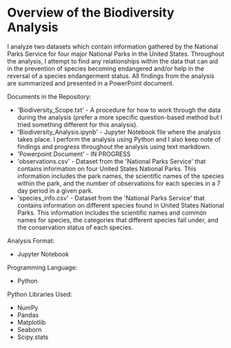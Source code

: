 # Overview of the Biodiversity Analysis 

I analyze two datasets which contain information gathered by the National Parks Service for four major National Parks in the United States.  Throughout the analysis, I attempt to find any relationships within the data that can aid in the prevention of species becoming endangered and/or help in the reversal of a species endangerment status.  All findings from the analysis are summarized and presented in a PowerPoint document.

Documents in the Repository:

- 'Biodiversity_Scope.txt' - A procedure for how to work through the data during the analysis (prefer a more specific question-based method but I tried something different for this analysis).
- 'Biodiversity_Analysis.ipynb' - Jupyter Notebook file where the analysis takes place.  I perform the analysis using Python and I also keep note of findings and progress throughout the analysis using text markdown.
- 'Powerpoint Document' - IN PROGRESS
- 'observations.csv' - Dataset from the 'National Parks Service' that contains information on four United States National Parks.  This information includes the park names, the scientific names of the species within the park, and the number of observations for each species in a 7 day period in a given park.
- 'species_info.csv' - Dataset from the 'National Parks Service' that contains information on different species found in United States National Parks.  This information includes the scientific names and common names for species, the categories that different species fall under, and the conservation status of each species.

Analysis Format:

- Jupyter Notebook

Programming Language:

- Python

Python Libraries Used:

- NumPy
- Pandas
- Matplotlib
- Seaborn
- Scipy.stats
